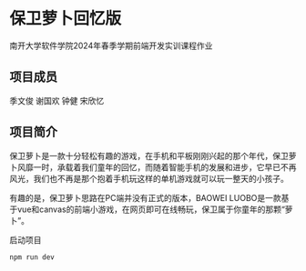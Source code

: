 # 保卫萝卜回忆版
南开大学软件学院2024年春季学期前端开发实训课程作业

## 项目成员
季文俊 谢国欢 钟健 宋欣忆

## 项目简介
保卫萝卜是一款十分轻松有趣的游戏，在手机和平板刚刚兴起的那个年代，保卫萝卜风靡一时，承载着我们童年的回忆，而随着智能手机的发展和进步，它早已不再风光，我们也不再是那个抱着手机玩这样的单机游戏就可以玩一整天的小孩子。

有趣的是，保卫萝卜思路在PC端并没有正式的版本，BAOWEI LUOBO是一款基于vue和canvas的前端小游戏，在网页即可在线畅玩，保卫属于你童年的那颗“萝卜”。


启动项目
```
npm run dev
```
